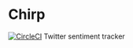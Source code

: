 # Chirp
[![CircleCI](https://circleci.com/gh/Asupkay/Chirp/tree/master.svg?style=svg)](https://circleci.com/gh/Asupkay/Chirp/tree/master)
Twitter sentiment tracker
